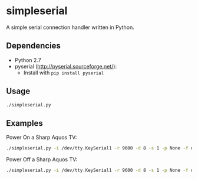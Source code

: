 simpleserial
============

A simple serial connection handler written in Python.

Dependencies
------------
 * Python 2.7
 * pyserial (http://pyserial.sourceforge.net/):
   * Install with `pip install pyserial`

Usage
-----

``` bash
./simpleserial.py
```

Examples
--------

Power On a Sharp Aquos TV:

``` bash
./simpleserial.py -i /dev/tty.KeySerial1 -r 9600 -d 8 -s 1 -p None -f off -a off -m "POWR1   "
```

Power Off a Sharp Aquos TV:

``` bash
./simpleserial.py -i /dev/tty.KeySerial1 -r 9600 -d 8 -s 1 -p None -f off -a off -m "POWR0   "
```
